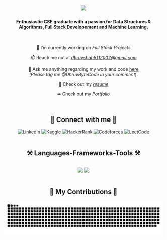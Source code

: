 <h1 align="center">
    <img src="https://readme-typing-svg.herokuapp.com/?font=Righteous&size=35&center=true&vCenter=true&width=500&height=70&duration=4000&lines=Hi+There!+👋;+I'm+Dhruv+Shah!;" />
</h1>
<h4 align="center">Enthusiastic CSE graduate with a passion for Data Structures & Algorithms, Full Stack Developement and Machine Learning.</h4>

<br/>
<div align="center">
    
🔭 I’m currently working on *Full Stack Projects*

📫 Reach me out at *dhruvshah8112002@gmail.com*

💬 Ask me anything regarding my work and code [here](https://github.com/DhruvByteCode/issues)<br>   (*Please tag me @DhruvByteCode in your comment*).

📄 Check out my [*resume*](https://drive.google.com/file/d/1U8PllaW8kW9PURHCj67gb7kD-GmlFlSz/view?usp=sharing)

➡ Check out my [*Portfolio*](https://dhruvbytecode.github.io/Portfolio/)

</div>

<br/>
<h2 align="center">🔗 Connect with me 🔗</h2>

<div align="center">
  <a href="https://www.linkedin.com/in/dhruv-shah-296194303" target="_blank">
    <img src="https://raw.githubusercontent.com/rahuldkjain/github-profile-readme-generator/master/src/images/icons/Social/linked-in-alt.svg" alt="LinkedIn" height="30" width="40" />
  </a>

  <a href="https://kaggle.com/arunimabarik">
    <img src="https://raw.githubusercontent.com/rahuldkjain/github-profile-readme-generator/master/src/images/icons/Social/kaggle.svg" alt="Kaggle" height="30" width="40" />
  </a>
  <a href="https://www.hackerrank.com/arunimabarik">
    <img src="https://raw.githubusercontent.com/rahuldkjain/github-profile-readme-generator/master/src/images/icons/Social/hackerrank.svg" alt="HackerRank" height="30" width="40" />
  </a>
  <a href="https://codeforces.com/profile/arunimabarik">
    <img src="https://raw.githubusercontent.com/rahuldkjain/github-profile-readme-generator/master/src/images/icons/Social/codeforces.svg" alt="Codeforces" height="30" width="40" />
  </a>
  <a href="https://www.leetcode.com/arunimabarik">
    <img src="https://raw.githubusercontent.com/rahuldkjain/github-profile-readme-generator/master/src/images/icons/Social/leet-code.svg" alt="LeetCode" height="30" width="40" />
  </a>
</div>

<br/>
<h2 align="center">⚒ Languages-Frameworks-Tools ⚒</h2>
<br/>
<div align="center">
    <img src="https://skillicons.dev/icons?i=react,bootstrap,html,css,vscode,github,git,r" />
    <img src="https://skillicons.dev/icons?i=python,javascript,typescript,mongodb,C,C++,C#,java,mysql" /><br>
</div>

<br/>

<div align="center">
  <h2>🐍 My Contributions 🐍</h2>

  <img alt="snake eating my contributions" src="https://raw.githubusercontent.com/DhruvByteCode/DhruvByteCode/output/github-contribution-grid-snake.svg" />
  
  <br/><br/><br/>
</div>

<br/>
